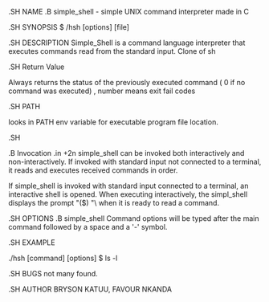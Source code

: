 .SH NAME
.B simple_shell \- simple UNIX command interpreter made in C 

.SH SYNOPSIS
$ /hsh [options] [file]

.SH DESCRIPTION
Simple_Shell is a command language interpreter that executes commands read from the standard input.
Clone of sh

.SH Return Value

Always returns the status of the previously executed command ( 0 if no command was executed) , number means exit fail codes

.SH PATH

looks in PATH env variable for executable program file location.

.SH 

.B Invocation
.in +2n
simple_shell can be invoked both interactively and non-interactively.
If invoked with standard input not connected to a terminal, it reads and executes received commands in order.

If simple_shell is invoked with standard input connected to a terminal, an interactive shell is opened.
When executing interactively, the simpl_shell displays the prompt \"($) "\ when it is ready to read a command.

.SH OPTIONS
.B simple_shell
Command options will be typed after the main command followed by a space and a
 '-' symbol.

.SH EXAMPLE

./hsh [command] [options]
$ ls -l


.SH BUGS
not many found.

.SH AUTHOR
BRYSON KATUU, FAVOUR NKANDA
